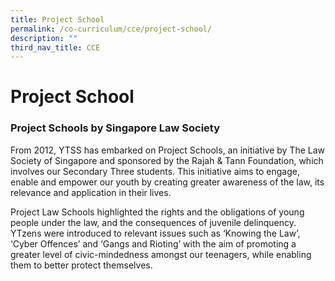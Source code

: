 ```yaml
---
title: Project School
permalink: /co-curriculum/cce/project-school/
description: ""
third_nav_title: CCE
---
```

# **Project School**

### Project Schools by Singapore Law Society

From 2012, YTSS has embarked on Project Schools, an initiative by The Law Society of Singapore and sponsored by the Rajah & Tann Foundation, which involves our Secondary Three students. This initiative aims to engage, enable and empower our youth by creating greater awareness of the law, its relevance and application in their lives. 

Project Law Schools highlighted the rights and the obligations of young people under the law, and the consequences of juvenile delinquency. YTzens were introduced to relevant issues such as ‘Knowing the Law’, ‘Cyber Offences’ and ‘Gangs and Rioting’ with the aim of promoting a greater level of civic-mindedness amongst our teenagers, while enabling them to better protect themselves.